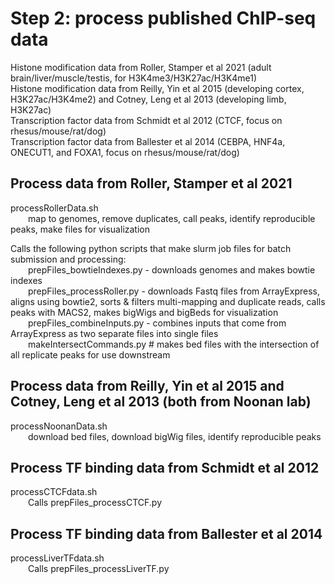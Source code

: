# Step 2: process published ChIP-seq data
Histone modification data from Roller, Stamper et al 2021 (adult brain/liver/muscle/testis, for H3K4me3/H3K27ac/H3K4me1)  
Histone modification data from Reilly, Yin et al 2015 (developing cortex, H3K27ac/H3K4me2) and Cotney, Leng et al 2013 (developing limb, H3K27ac)  
Transcription factor data from Schmidt et al 2012 (CTCF, focus on rhesus/mouse/rat/dog)  
Transcription factor data from Ballester et al 2014 (CEBPA, HNF4a, ONECUT1, and FOXA1, focus on rhesus/mouse/rat/dog)

## Process data from Roller, Stamper et al 2021
processRollerData.sh  
&emsp;&emsp;map to genomes, remove duplicates, call peaks, identify reproducible peaks, make files for visualization  

Calls the following python scripts that make slurm job files for batch submission and processing:  
&emsp;&emsp;prepFiles_bowtieIndexes.py - downloads genomes and makes bowtie indexes  
&emsp;&emsp;prepFiles_processRoller.py - downloads Fastq files from ArrayExpress, aligns using bowtie2, sorts & filters multi-mapping and duplicate reads, calls peaks with MACS2, makes bigWigs and bigBeds for visualization  
&emsp;&emsp;prepFiles_combineInputs.py - combines inputs that come from ArrayExpress as two separate files into single files  
&emsp;&emsp;makeIntersectCommands.py # makes bed files with the intersection of all replicate peaks for use downstream  

## Process data from Reilly, Yin et al 2015 and Cotney, Leng et al 2013 (both from Noonan lab)
processNoonanData.sh  
&emsp;&emsp;download bed files, download bigWig files, identify reproducible peaks

## Process TF binding data from Schmidt et al 2012
processCTCFdata.sh  
&emsp;&emsp;Calls prepFiles_processCTCF.py

## Process TF binding data from Ballester et al 2014
processLiverTFdata.sh  
&emsp;&emsp;Calls prepFiles_processLiverTF.py
